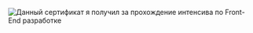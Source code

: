  ![Данный сертификат я получил за прохождение интенсива по Front-End разработке]([https://github.com/romandev06/certificate/blob/main/img/certificate.jpeg])
